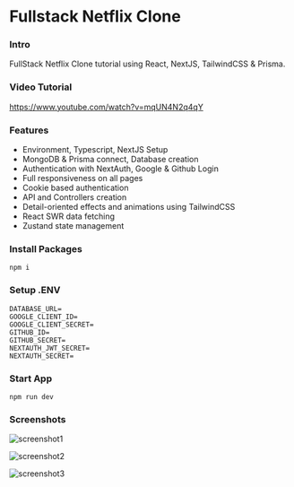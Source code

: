 # Fullstack Netflix Clone 

### Intro
FullStack Netflix Clone tutorial using React, NextJS, TailwindCSS & Prisma.

### Video Tutorial

https://www.youtube.com/watch?v=mqUN4N2q4qY

### Features

- Environment, Typescript, NextJS Setup
- MongoDB & Prisma connect, Database creation
- Authentication with NextAuth, Google & Github Login
- Full responsiveness on all pages
- Cookie based authentication
- API and Controllers creation
- Detail-oriented effects and animations using TailwindCSS
- React SWR data fetching
- Zustand state management

### Install Packages

```shell
npm i
```

### Setup .ENV


```
DATABASE_URL=
GOOGLE_CLIENT_ID=
GOOGLE_CLIENT_SECRET=
GITHUB_ID=
GITHUB_SECRET=
NEXTAUTH_JWT_SECRET=
NEXTAUTH_SECRET=
```

### Start App

```shell
npm run dev
```

### Screenshots

![screenshot1](screenshot1.png)

![screenshot2](screenshot2.png)

![screenshot3](screenshot3.png)